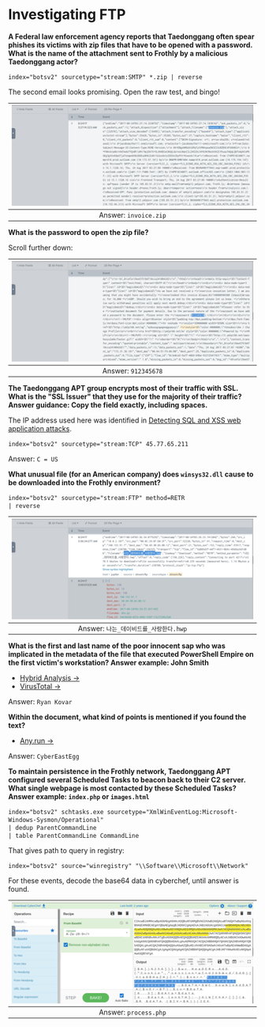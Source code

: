 # Investigating FTP

**A Federal law enforcement agency reports that Taedonggang often spear phishes its victims with zip files that have to be opened with a password. What is the name of the attachment sent to Frothly by a malicious Taedonggang actor?**

    index="botsv2" sourcetype="stream:SMTP" *.zip | reverse

The second email looks promising. Open the raw test, and bingo!

| ![Results](../../_static/images/splunk-ftp1.png)
|:--:|
| Answer: `invoice.zip` |

**What is the password to open the zip file?**

Scroll further down:

| ![Results](../../_static/images/splunk-ftp2.png)
|:--:|
| Answer: `912345678` |

**The Taedonggang APT group encrypts most of their traffic with SSL. What is the "SSL Issuer" that they use for the majority of their traffic? Answer guidance: Copy the field exactly, including spaces.**

The IP address used here was identified in [Detecting SQL and XSS web application attacks](200.md).

	index="botsv2" sourcetype="stream:TCP" 45.77.65.211 

Answer: `C = US`

**What unusual file (for an American company) does `winsys32.dll` cause to be downloaded into the Frothly environment?**

    index="botsv2" sourcetype="stream:FTP" method=RETR 
    | reverse

| ![Results](../../_static/images/splunk-ftp3.png)
|:--:|
| Answer: `나는_데이비드를_사랑한다.hwp` |

**What is the first and last name of the poor innocent sap who was implicated in the metadata of the file that executed PowerShell Empire on the first victim's workstation? Answer example: John Smith**

* [Hybrid Analysis ->](https://www.hybrid-analysis.com/sample/d8834aaa5ad6d8ee5ae71e042aca5cab960e73a6827e45339620359633608cf1/598155a67ca3e1449f281ac4)
* [VirusTotal ->](https://www.virustotal.com/gui/file/d8834aaa5ad6d8ee5ae71e042aca5cab960e73a6827e45339620359633608cf1/detection)

Answer: `Ryan Kovar`

**Within the document, what kind of points is mentioned if you found the text?**

* [Any.run ->](https://app.any.run/tasks/15d17cd6-0eb6-4f52-968d-0f897fd6c3b3)
	
Answer: `CyberEastEgg`

**To maintain persistence in the Frothly network, Taedonggang APT configured several Scheduled Tasks to beacon back to their C2 server. What single webpage is most contacted by these Scheduled Tasks? Answer example: `index.php` or `images.html`**

    index="botsv2" schtasks.exe sourcetype="XmlWinEventLog:Microsoft-Windows-Sysmon/Operational" 
    | dedup ParentCommandLine 
    | table ParentCommandLine CommandLine

That gives path to query in registry:

    index="botsv2" source="winregistry" "\\Software\\Microsoft\\Network"

For these events, decode the base64 data in cyberchef, until answer is found.

| ![Results](../../_static/images/splunk-ftp4.png)
|:--:|
| Answer: `process.php` |

